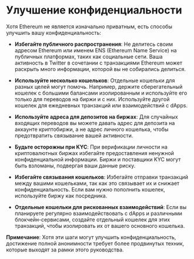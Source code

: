 # Улучшение конфиденциальности

Хотя Ethereum не является изначально приватным, есть способы улучшить вашу конфиденциальность:

- **Избегайте публичного распространения**: Не делитесь своим адресом Ethereum или именем ENS (Ethereum Name Service) на публичных платформах, таких как социальные сети. Ваша активность в Twitter в сочетании с транзакциями Ethereum может раскрыть много информации, которой вы не собирались делиться.

- **Используйте несколько кошельков**: Отдельные кошельки для разных целей могут помочь. Например, держите сберегательный кошелек с большими балансами изолированным и используйте его только для переводов на биржи и с них. Используйте другой кошелек для ежедневных транзакций или взаимодействий с dApps.

- **Используйте адреса для депозитов на биржах**: Для случайных входящих переводов вы можете давать адрес для депозита на аккаунте криптобиржи, а не адрес личного кошелька, чтобы предотвратить связывание вашей активности.

- **Будьте осторожны при KYC**: При верификации личности на криптовалютных биржах избегайте предоставления ненужной конфиденциальной информации. Биржи и поставщики KYC могут быть взломаны, подвергая ваши данные риску.

- **Избегайте связывания кошельков**: Избегайте отправки транзакций между вашими кошельками, так как это связывает их и снижает конфиденциальность. Если вам нужно пополнить кошелек, используйте биржу как посредника.

- **Отдельные кошельки для рискованных взаимодействий**: Если вы планируете регулярно взаимодействовать с dApps и различными блокчейн-сервисами, создайте отдельный кошелек для этих транзакций, чтобы изолировать их от вашего основного кошелька.

**Примечание**: Хотя эти шаги могут улучшить конфиденциальность, достижение полной анонимности требует более продвинутых техник, которые выходят за рамки этого руководства.
